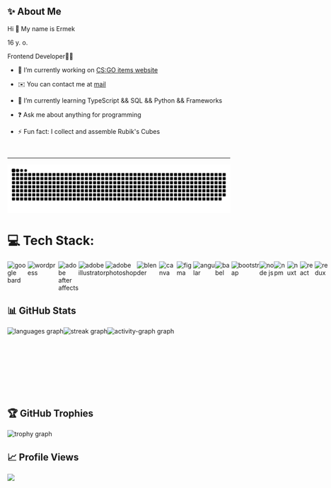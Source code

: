 ## ✨ About Me

Hi 👋 My name is Ermek

16 y. o.

Frontend Developer👨‍💻 

- 🔭 I’m currently working on [CS:GO items website](https://github.com/enwa1ker/cs_ws)  
   
-  ✉️  You can contact me at [mail](mailto:etendaus@gmail.com)

- 🌱 I’m currently learning TypeScript && SQL && Python && Frameworks

- ❓ Ask me about anything for programming
  
- ⚡ Fun fact:  I collect and assemble Rubik's Cubes  
  

<br/>  

---


<img src="https://raw.githubusercontent.com/platane/snk/output/github-contribution-grid-snake-dark.svg" alt="Snake animation" />

###

# 💻 Tech Stack:

<div style="display: flex; >
  <img src="https://img.shields.io/badge/ChatGPT-74aa9c?style=for-the-badge&logo=openai&logoColor=white" alt="chatGPT logo" />
  <img src="https://img.shields.io/badge/Google%20Bard-886FBF?style=for-the-badge&logo=googlebard&logoColor=fff" alt="google bard" /> 
  <img src="https://img.shields.io/badge/Wordpress-21759B?style=for-the-badge&logo=wordpress&logoColor=white" alt="wordpress" /> 
  <img src="https://img.shields.io/badge/Adobe%20after%20affects-CF96FD?style=for-the-badge&logo=Adobe%20after%20effects&logoColor=393665" alt="adobe after affects" /> 
  <img src="https://img.shields.io/badge/Adobe%20Illustrator-FF9A00?style=for-the-badge&logo=adobe%20illustrator&logoColor=white" alt="adobe illustrator" /> 
  <img src="https://img.shields.io/badge/Adobe%20Photoshop-31A8FF?style=for-the-badge&logo=Adobe%20Photoshop&logoColor=black" alt="adobe photoshop" /> 
  <img src="https://img.shields.io/badge/blender-%23F5792A.svg?style=for-the-badge&logo=blender&logoColor=white" alt="blender" /> 
  <img src="https://img.shields.io/badge/Canva-%2300C4CC.svg?&style=for-the-badge&logo=Canva&logoColor=white" alt="canva" /> 
  <img src="https://img.shields.io/badge/Figma-F24E1E?style=for-the-badge&logo=figma&logoColor=white" alt="figma" /> 
  <img src="https://img.shields.io/badge/Angular-DD0031?style=for-the-badge&logo=angular&logoColor=white" alt="angular" /> 
  <img src="https://img.shields.io/badge/Babel-F9DC3E?style=for-the-badge&logo=babel&logoColor=white" alt="babel" /> 
  <img src="https://img.shields.io/badge/Bootstrap-563D7C?style=for-the-badge&logo=bootstrap&logoColor=white" alt="bootstrap" /> 
  <img src="https://img.shields.io/badge/Node%20js-339933?style=for-the-badge&logo=nodedotjs&logoColor=white" alt="node js" /> 
  <img src="https://img.shields.io/badge/npm-CB3837?style=for-the-badge&logo=npm&logoColor=white" alt="npm" /> 
  <img src="https://img.shields.io/badge/nuxt%20js-00C58E?style=for-the-badge&logo=nuxtdotjs&logoColor=white" alt="nuxt" /> 
  <img src="https://img.shields.io/badge/React-20232A?style=for-the-badge&logo=react&logoColor=61DAFB" alt="react" /> 
  <img src="https://img.shields.io/badge/Redux-593D88?style=for-the-badge&logo=redux&logoColor=white" alt="redux" /> 
  <img src="https://img.shields.io/badge/Sass-CC6699?style=for-the-badge&logo=sass&logoColor=white" alt="sass" /> 
  <img src="https://img.shields.io/badge/Tailwind_CSS-38B2AC?style=for-the-badge&logo=tailwind-css&logoColor=white" alt="tailwind" /> 
  <img src="https://img.shields.io/badge/Vite-B73BFE?style=for-the-badge&logo=vite&logoColor=FFD62E" alt="vite" /> 
  <img src="https://img.shields.io/badge/Vue%20js-35495E?style=for-the-badge&logo=vuedotjs&logoColor=4FC08D" alt="vue" /> 
  <img src="https://img.shields.io/badge/Yarn-2C8EBB?style=for-the-badge&logo=yarn&logoColor=white" alt="yarn" /> 
  <img src="https://img.shields.io/badge/VSCode-0078D4?style=for-the-badge&logo=visual%20studio%20code&logoColor=white" alt="VScode" /> 
  <img src="https://img.shields.io/badge/WebStorm-000000?style=for-the-badge&logo=WebStorm&logoColor=white" alt="webstorm" /> 
  <img src="https://img.shields.io/badge/sublime_text-%23575757.svg?&style=for-the-badge&logo=sublime-text&logoColor=important" alt="sublime" /> 
  <img src="https://img.shields.io/badge/PyCharm-000000.svg?&style=for-the-badge&logo=PyCharm&logoColor=white" alt="pycharm" /> 
  <img src="https://img.shields.io/badge/HTML5-E34F26?style=for-the-badge&logo=html5&logoColor=white" alt="html" /> 
  <img src="https://img.shields.io/badge/%3C/%3E%20htmx-3D72D7?style=for-the-badge&logo=mysl&logoColor=white" alt="htmx" /> 
  <img src="https://img.shields.io/badge/%3C/%3E%20htmx-3D72D7?style=for-the-badge&logo=mysl&logoColor=white" alt="css" /> 
  <img src="https://img.shields.io/badge/JavaScript-323330?style=for-the-badge&logo=javascript&logoColor=F7DF1E" alt="js" /> 
  <img src="https://img.shields.io/badge/TypeScript-007ACC?style=for-the-badge&logo=typescript&logoColor=white" alt="ts" /> 
  <img src="https://img.shields.io/badge/Python-FFD43B?style=for-the-badge&logo=python&logoColor=blue" alt="python" /> 
  <img src="https://img.shields.io/badge/React_Native-20232A?style=for-the-badge&logo=react&logoColor=61DAFB" alt="react native" /> 
</div>

###

## 📊 GitHub Stats

<div style="display: flex; >
<img src="https://github-readme-stats.vercel.app/api?username=enwa1ker&hide_title=false&hide_rank=false&show_icons=true&include_all_commits=true&count_private=true&disable_animations=false&theme=tokyonight&locale=en&hide_border=false&order=1&custom_title=GitHub%20Stats" height="150" alt="stats graph"  />
  <img src="https://github-readme-stats.vercel.app/api/top-langs?username=enwa1ker&locale=en&hide_title=false&layout=compact&card_width=320&langs_count=5&theme=tokyonight&hide_border=true&order=2" height="150" alt="languages graph"  />
  <img src="https://streak-stats.demolab.com?user=enwa1ker&locale=en&mode=daily&theme=tokyonight&hide_border=true&border_radius=5&order=3" height="150" alt="streak graph"  />
  <img src="https://github-readme-activity-graph.vercel.app/graph?username=enwa1ker&radius=16&theme=tokyo-night&area=true&order=5" height="150" alt="activity-graph graph"  />
</div>



###

</div>

## 🏆 GitHub Trophies
<img src="https://github-profile-trophy.vercel.app?username=enwa1ker&theme=dark_lover&column=4&row=1&margin-w=8&no-bg=false&no-frame=true&order=4" height="150" alt="trophy graph"  />


###

## 📈 Profile Views
[![](https://visitcount.itsvg.in/api?id=enwa1ker&label=Profile%20Views&color=1&icon=0&pretty=false)](https://visitcount.itsvg.in)
###
